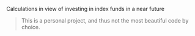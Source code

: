 Calculations in view of investing in index funds in a near future

> This is a personal project, and thus not the most beautiful code by choice.